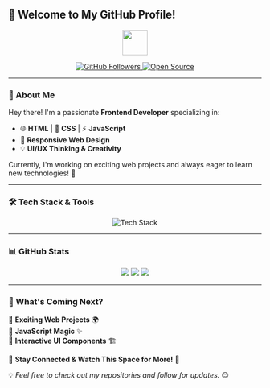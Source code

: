 ## 👋 Welcome to My GitHub Profile!

<p align="center">
  <img src="https://media.giphy.com/media/hvRJCLFzcasrR4ia7z/giphy.gif" width="50">
</p>

<p align="center">
  <a href="https://github.com/yourusername">
    <img src="https://img.shields.io/github/followers/yourusername?label=Followers&style=social" alt="GitHub Followers" />
  </a>
  <a href="https://github.com/yourusername?tab=repositories">
    <img src="https://badges.frapsoft.com/os/v1/open-source.svg?v=103" alt="Open Source" />
  </a>
</p>

---

### 🚀 About Me
Hey there! I'm a passionate **Frontend Developer** specializing in:
- 🌐 **HTML** | 🎨 **CSS** | ⚡ **JavaScript**
- 📱 **Responsive Web Design**
- 💡 **UI/UX Thinking & Creativity**

Currently, I'm working on exciting web projects and always eager to learn new technologies! 🚀

---

### 🛠️ Tech Stack & Tools
<p align="center">
  <img src="https://skillicons.dev/icons?i=html,css,js,react,tailwind,bootstrap,git,github,vscode" alt="Tech Stack" />
</p>

---

### 📊 GitHub Stats
<p align="center">
  <img src="https://github-readme-stats.vercel.app/api?username=yourusername&show_icons=true&theme=radical" />
  <img src="https://github-readme-streak-stats.herokuapp.com/?user=yourusername&theme=radical" />
  <img src="https://github-readme-stats.vercel.app/api/top-langs/?username=yourusername&layout=compact&theme=radical" />
</p>

---

### 📌 What's Coming Next?
🔹 **Exciting Web Projects** 🌍  
🔹 **JavaScript Magic** ✨  
🔹 **Interactive UI Components** 🏗️  

📢 **Stay Connected & Watch This Space for More!** 🚀

💡 _Feel free to check out my repositories and follow for updates._ 😊
